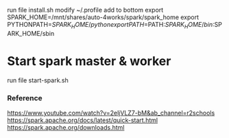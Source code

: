 run file install.sh
modify ~/.profile
add to bottom
export SPARK_HOME=/mnt/shares/auto-4works/spark/spark_home
export PYTHONPATH=$SPARK_HOME/python
export PATH=$PATH:$SPARK_HOME/bin:$SPARK_HOME/sbin

# Start spark master & worker
run file start-spark.sh


### Reference
https://www.youtube.com/watch?v=2eljVLZ7-bM&ab_channel=r2schools
https://spark.apache.org/docs/latest/quick-start.html
https://spark.apache.org/downloads.html